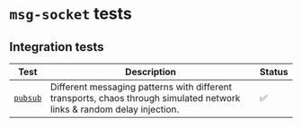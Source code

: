 # `msg-socket` tests

## Integration tests

| Test                       | Description                                                                                                             | Status |
| -------------------------- | ----------------------------------------------------------------------------------------------------------------------- | ------ |
| [`pubsub`](./it/pubsub.rs) | Different messaging patterns with different transports, chaos through simulated network links & random delay injection. | ✅     |

